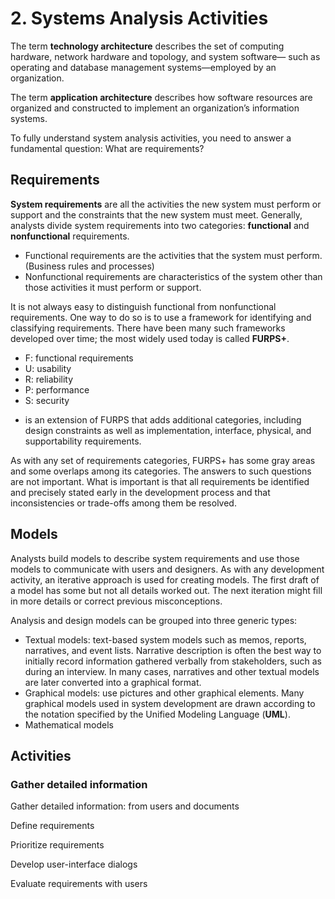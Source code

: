 # 2. Systems Analysis Activities

The term **technology architecture** describes the set of computing hardware, network hardware and topology, and system software— such as operating and database management systems—employed by an organization.

The term **application architecture** describes how software resources are organized and constructed to implement an organization’s information systems.

To fully understand system analysis activities, you need to answer a fundamental question: What are requirements?

## Requirements

**System requirements** are all the activities the new system must perform or support and the constraints that the new system must meet. Generally, analysts divide system requirements into two categories: **functional** and **nonfunctional** requirements.

* Functional requirements are the activities that the system must perform. \(Business rules and processes\)
* Nonfunctional requirements are characteristics of the system other than those activities it must perform or support.

It is not always easy to distinguish functional from nonfunctional requirements. One way to do so is to use a framework for identifying and classifying requirements. There have been many such frameworks developed over time; the most widely used today is called **FURPS+**.

* F: functional requirements
* U: usability
* R: reliability
* P: performance
* S: security

+ is an extension of FURPS that adds additional categories, including design constraints as well as implementation, interface, physical, and supportability requirements.

As with any set of requirements categories, FURPS+ has some gray areas and some overlaps among its categories. The answers to such questions are not important. What is important is that all requirements be identified and precisely stated early in the development process and that inconsistencies or trade-offs among them be resolved.

## Models

Analysts build models to describe system requirements and use those models to communicate with users and designers. As with any development activity, an iterative approach is used for creating models. The first draft of a model has some but not all details worked out. The next iteration might fill in more details or correct previous misconceptions.

Analysis and design models can be grouped into three generic types:

* Textual models: text-based system models such as memos, reports, narratives, and event lists. Narrative description is often the best way to initially record information gathered verbally from stakeholders, such as during an interview. In many cases, narratives and other textual models are later converted into a graphical format.
* Graphical models: use pictures and other graphical elements. Many graphical models used in system development are drawn according to the notation specified by the Unified Modeling Language \(**UML**\).
* Mathematical models

## Activities

### Gather detailed information



Gather detailed information: from users and documents

Define requirements

Prioritize requirements

Develop user-interface dialogs 

Evaluate requirements with users

